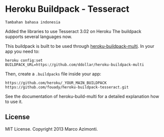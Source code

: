 Heroku Buildpack - Tesseract
===========================
```
Tambahan bahasa indonesia
```
Added the libraries to use Tesseract 3.02 on Heroku
The buildpack supports several languages now.

This buildpack is built to be used through [heroku-buildpack-multi](https://github.com/ddollar/heroku-buildpack-multi).
In your app you need to:
```
heroku config:set
BUILDPACK_URL=https://github.com/ddollar/heroku-buildpack-multi
```

Then, create a `.buildpacks` file inside your app:
```
https://github.com/heroku/_YOUR_MAIN_BUILDPACK
https://github.com/fouady/heroku-buildpack-tesseract.git
```
See the documentation of heroku-build-multi for a detailed explanation
how to use it.

## License
MIT License. Copyright 2013 Marco Azimonti.
